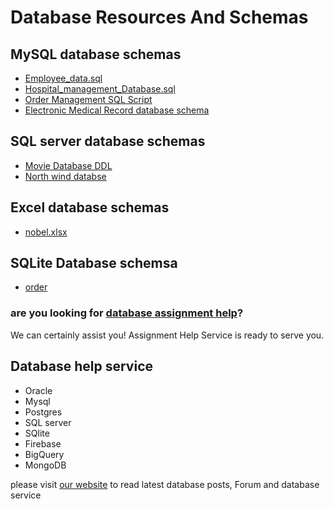 # Database Resources And Schemas

## MySQL database schemas
- [Employee_data.sql](https://github.com/CodersArts/database/blob/master/Employee_data.sql)
- [Hospital_management_Database.sql](https://github.com/CodersArts/database/blob/master/Hospital_management_Database.sql)
- [Order Management SQL Script](https://github.com/CodersArts/database/commit/ac8dc96217d5845769be3b587912bb775858f47d)
- [Electronic Medical Record database schema](https://github.com/CodersArts/database/blob/master/hw5_adr_setup.sql)
## SQL server database schemas
- [Movie Database DDL](https://github.com/CodersArts/database/blob/master/Create%20Movies%20Database%202016.sql)
- [North wind databse](https://github.com/CodersArts/database/blob/master/NorthwindCreateandLoad.sql)

## Excel database schemas
- [nobel.xlsx](https://github.com/CodersArts/database/blob/master/nobel.xlsx)

## SQLite Database schemsa
- [order](https://github.com/CodersArts/database/blob/master/Employee_data.sql)

### are you looking for [database assignment help](https://www.codersarts.com/database-assignment-help)?
We can certainly assist you!
Assignment Help Service is ready to serve you.

## Database help service
- Oracle 
- Mysql
- Postgres
- SQL server
- SQlite
- Firebase
- BigQuery
- MongoDB


please visit [our website](https://www.codersarts.com/database-assignment-help) to read latest database posts, Forum and database service
